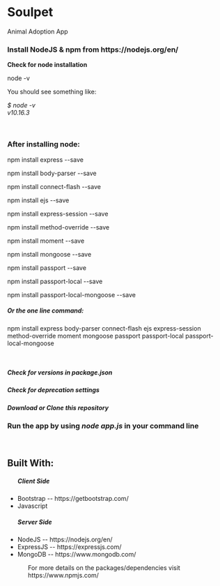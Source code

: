<h1><strong>Soulpet</strong></h1>
<p>Animal Adoption App</p>
<h3>Install NodeJS & npm from https://nodejs.org/en/</h3>
<p><strong>Check for node installation</strong></p>
<p>node -v</p>
<p>You should see something like:</p>
<p><em>$ node -v
<br>
v10.16.3</em></p>
<br>
<h3>After installing node:</h3>
<p>npm install express --save</p>
<p>npm install body-parser --save</p>
<p>npm install connect-flash --save</p>
<p>npm install ejs --save</p>
<p>npm install express-session --save</p>
<p>npm install method-override --save</p>
<p>npm install moment --save</p>
<p>npm install mongoose --save</p>
<p>npm install passport --save</p>
<p>npm install passport-local --save</p>
<p>npm install passport-local-mongoose --save</p>
<h5>Or the one line command:</h5>
<p>npm install express body-parser connect-flash ejs express-session method-override moment mongoose passport passport-local passport-local-mongoose</p>
<br>
<h5>Check for versions in package.json</h5>
<h5>Check for deprecation settings</h5>
<h5>Download or Clone this repository</h5>
<h3>Run the app by using <em>node app.js</em> in your command line</h3>
<br>
<h2>Built With:</h2>
<ul>
    <h5>Client Side</h5>
    <li>Bootstrap -- https://getbootstrap.com/ </li>
    <li>Javascript</li>
    <h5>Server Side</h5>
    <li>NodeJS -- https://nodejs.org/en/</li>
    <li>ExpressJS -- https://expressjs.com/</li>
    <li>MongoDB -- https://www.mongodb.com/</li>
<ul>
<p>For more details on the packages/dependencies visit https://www.npmjs.com/</p>